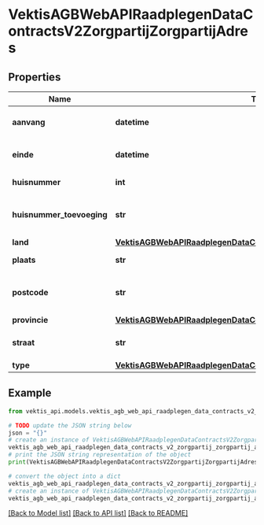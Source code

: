 # VektisAGBWebAPIRaadplegenDataContractsV2ZorgpartijZorgpartijAdres



## Properties

Name | Type | Description | Notes
------------ | ------------- | ------------- | -------------
**aanvang** | **datetime** | DATUMAANVANG, dateTime, Datum vanaf wanneer het adres geldig is | 
**einde** | **datetime** | DATUMEINDE, dateTime, Datum tot en met wanneer het adres geldig is | [optional] 
**huisnummer** | **int** | HUISNUMMER, Huisnummer van het adres | 
**huisnummer_toevoeging** | **str** | HUISNUMMERTOEVOEGING, maxLength &#x3D; 8, Huisnummertoevoeging van het adres | [optional] 
**land** | [**VektisAGBWebAPIRaadplegenDataContractsReferentiegegevensLand**](VektisAGBWebAPIRaadplegenDataContractsReferentiegegevensLand.md) |  | 
**plaats** | **str** | PLAATS, maxLength &#x3D; 60, Plaatsnaam van het adres | 
**postcode** | **str** | POSTCODE, maxLength &#x3D; 8, Postcode van het adres voor zowel binnenlandse als buitenlandse adressen | 
**provincie** | [**VektisAGBWebAPIRaadplegenDataContractsReferentiegegevensProvincie**](VektisAGBWebAPIRaadplegenDataContractsReferentiegegevensProvincie.md) |  | [optional] 
**straat** | **str** | STRAATNAAM, maxLength &#x3D; 60, Straatnaam van het adres | 
**type** | [**VektisAGBWebAPIRaadplegenDataContractsReferentiegegevensAdresType**](VektisAGBWebAPIRaadplegenDataContractsReferentiegegevensAdresType.md) |  | 

## Example

```python
from vektis_api.models.vektis_agb_web_api_raadplegen_data_contracts_v2_zorgpartij_zorgpartij_adres import VektisAGBWebAPIRaadplegenDataContractsV2ZorgpartijZorgpartijAdres

# TODO update the JSON string below
json = "{}"
# create an instance of VektisAGBWebAPIRaadplegenDataContractsV2ZorgpartijZorgpartijAdres from a JSON string
vektis_agb_web_api_raadplegen_data_contracts_v2_zorgpartij_zorgpartij_adres_instance = VektisAGBWebAPIRaadplegenDataContractsV2ZorgpartijZorgpartijAdres.from_json(json)
# print the JSON string representation of the object
print(VektisAGBWebAPIRaadplegenDataContractsV2ZorgpartijZorgpartijAdres.to_json())

# convert the object into a dict
vektis_agb_web_api_raadplegen_data_contracts_v2_zorgpartij_zorgpartij_adres_dict = vektis_agb_web_api_raadplegen_data_contracts_v2_zorgpartij_zorgpartij_adres_instance.to_dict()
# create an instance of VektisAGBWebAPIRaadplegenDataContractsV2ZorgpartijZorgpartijAdres from a dict
vektis_agb_web_api_raadplegen_data_contracts_v2_zorgpartij_zorgpartij_adres_from_dict = VektisAGBWebAPIRaadplegenDataContractsV2ZorgpartijZorgpartijAdres.from_dict(vektis_agb_web_api_raadplegen_data_contracts_v2_zorgpartij_zorgpartij_adres_dict)
```
[[Back to Model list]](../README.md#documentation-for-models) [[Back to API list]](../README.md#documentation-for-api-endpoints) [[Back to README]](../README.md)



